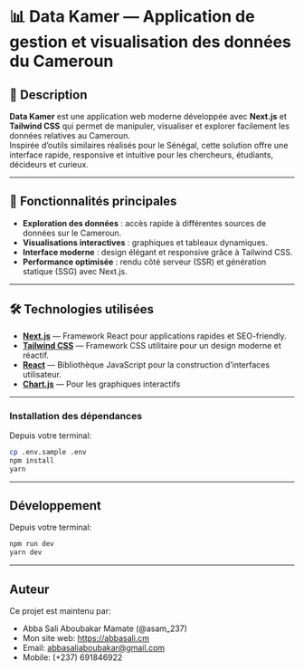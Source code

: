 # 📊 Data Kamer — Application de gestion et visualisation des données du Cameroun

## 📌 Description

**Data Kamer** est une application web moderne développée avec **Next.js** et **Tailwind CSS** qui permet de manipuler, visualiser et explorer facilement les données relatives au Cameroun.  
Inspirée d’outils similaires réalisés pour le Sénégal, cette solution offre une interface rapide, responsive et intuitive pour les chercheurs, étudiants, décideurs et curieux.

---

## 🚀 Fonctionnalités principales

- **Exploration des données** : accès rapide à différentes sources de données sur le Cameroun.
- **Visualisations interactives** : graphiques et tableaux dynamiques.
- **Interface moderne** : design élégant et responsive grâce à Tailwind CSS.
- **Performance optimisée** : rendu côté serveur (SSR) et génération statique (SSG) avec Next.js.

---

## 🛠️ Technologies utilisées

- [**Next.js**](https://nextjs.org/) — Framework React pour applications rapides et SEO-friendly.
- [**Tailwind CSS**](https://tailwindcss.com/) — Framework CSS utilitaire pour un design moderne et réactif.
- [**React**](https://react.dev/) — Bibliothèque JavaScript pour la construction d’interfaces utilisateur.
- [**Chart.js**](https://www.chartjs.org/) — Pour les graphiques interactifs

---

### Installation des dépendances

Depuis votre terminal:

```sh
cp .env.sample .env
npm install
yarn
```

---

## Développement

Depuis votre terminal:

```sh
npm run dev
yarn dev

```

---

## Auteur

Ce projet est maintenu par:

- Abba Sali Aboubakar Mamate (@asam_237)
- Mon site web: https://abbasali.cm
- Email: abbasaliaboubakar@gmail.com
- Mobile: (+237) 691846922
